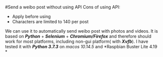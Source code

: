 #Send a weibo post without using API
Cons of using API: 

* Apply before using
* Characters are limited to 140 per post 

We can use it to automatically send weibo post with photos and videos. 
It is based on ***Python*** + ***Selenium*** + ***Chromium/Firefox*** and therefore should work for most platforms, including non-gui platform( with ***Xvfb***). I have tested it with ***Python 3.7.3*** on *macos 10.14.5*  and *Raspbian Buster Lite 4.19 *


